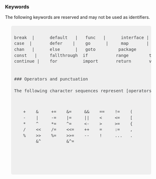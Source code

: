 
### Keywords

The following keywords are reserved and may not be used as identifiers.

<pre class="grammar" style="font-family: Menlo, monospace; font-size: 0.875rem; line-height: 1.4; overflow-x: auto; margin: 1.25rem; background: rgb(239, 239, 239); padding: 0.625rem; border-radius: 0.3125rem; color: rgb(62, 64, 66); font-style: normal; font-variant-ligatures: normal; font-variant-caps: normal; font-weight: 400; letter-spacing: normal; orphans: 2; text-align: left; text-indent: 0px; text-transform: none; widows: 2; word-spacing: 0px; -webkit-text-stroke-width: 0px; text-decoration-thickness: initial; text-decoration-style: initial; text-decoration-color: initial;">

break  |      default   |   func   |      interface |   select
case  |       defer    |    go      |     map       |   struct
chan   |      else      |   goto         package      switch
const   |     fallthrough  if           range        type
continue |    for          import       return       var


### Operators and punctuation

The following character sequences represent [operators](https://golang.google.cn/ref/spec#Operators) (including [assignment operators](https://golang.google.cn/ref/spec#assign_op)) and punctuation:

<pre class="grammar" style="font-family: Menlo, monospace; font-size: 0.875rem; line-height: 1.4; overflow-x: auto; margin: 1.25rem; background: rgb(239, 239, 239); padding: 0.625rem; border-radius: 0.3125rem; color: rgb(62, 64, 66); font-style: normal; font-variant-ligatures: normal; font-variant-caps: normal; font-weight: 400; letter-spacing: normal; orphans: 2; text-align: left; text-indent: 0px; text-transform: none; widows: 2; word-spacing: 0px; -webkit-text-stroke-width: 0px; text-decoration-thickness: initial; text-decoration-style: initial; text-decoration-color: initial;">+    &     +=    &=     &&    ==    !=    (    )
-    |     -=    |=     ||    <     <=    [    ]
*    ^     *=    ^=     <-    >     >=    {    }
/    <<    /=    <<=    ++    =     :=    ,    ;
%    >>    %=    >>=    --    !     ...   .    :
     &^          &^=</pre>
